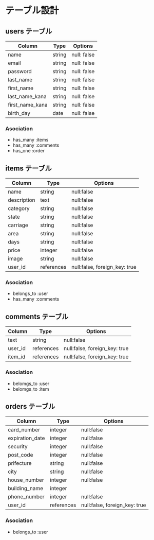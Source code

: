# テーブル設計

## users テーブル

| Column          | Type   | Options     |
| --------------- | ------ | ----------- |
| name            | string | null: false |
| email           | string | null: false |
| password        | string | null: false |
| last_name       | string | null: false |
| first_name      | string | null: false |
| last_name_kana  | string | null: false |
| first_name_kana | string | null: false |
| birth_day       | date | null: false   |

### Asociation
- has_many :items
- has_many :comments
- has_one :order

## items テーブル

| Column             | Type        | Options                       |
| ------------------ | -------     | ----------------------------- |
| name               | string      | null:false                    |
| description        | text        | null:false                    |
| category           | string      | null:false                    |
| state              | string      | null:false                    |
| carriage           | string      | null:false                    |
| area               | string      | null:false                    |
| days               | string      | null:false                    |
| price              | integer     | null:false                    |
| image              | string      | null:false                    |
| user_id            | references  | null:false, foreign_key: true |

### Asociation
- belongs_to :user
- has_many :comments

## comments テーブル

| Column             | Type        | Options                       |
| ------------------ | -------     | ----------------------------- |
| text               | string      | null:false                    |
| user_id            | references  | null:false, foreign_key: true |
| item_id            | references  | null:false, foreign_key: true |

### Asociation
- belomgs_to :user
- belomgs_to :item

## orders テーブル

| Column             | Type        | Options                       |
| ------------------ | -------     | ----------------------------- |
| card_number        | integer     | null:false                    |
| expiration_date    | integer     | null:false                    |
| security           | integer     | null:false                    |
| post_code          | integer     | null:false                    |
| prifecture         | string      | null:false                    |
| city               | string      | null:false                    |
| house_number       | integer     | null:false                    |
| building_name      | integer     |                               |
| phone_number       | integer     | null:false                    |
| user_id            | references  | null:false, foreign_key: true |

### Asociation
- belongs_to :user